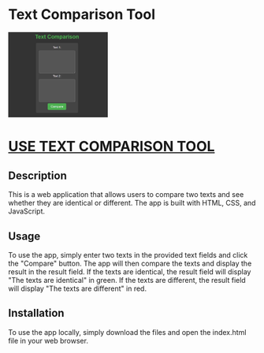 # Text Comparison Tool
<img src="screenshot.png" width="40%" height="40%">

<h1><a href="https://filiprokita.github.io/Text-Comparison-Tool/">USE TEXT COMPARISON TOOL</a></h1>

## Description
This is a web application that allows users to compare two texts and see whether they are identical or different. The app is built with HTML, CSS, and JavaScript.

## Usage
To use the app, simply enter two texts in the provided text fields and click the "Compare" button. The app will then compare the texts and display the result in the result field. If the texts are identical, the result field will display "The texts are identical" in green. If the texts are different, the result field will display "The texts are different" in red.

## Installation
To use the app locally, simply download the files and open the index.html file in your web browser.
